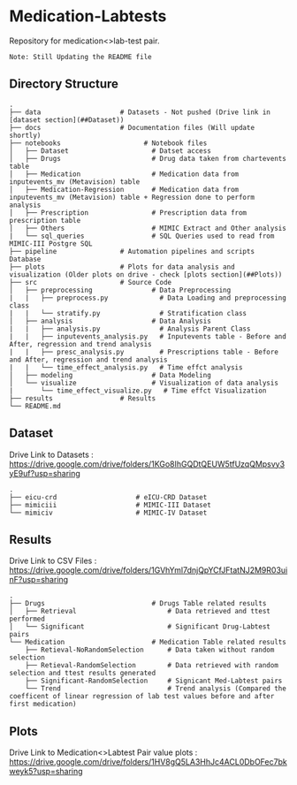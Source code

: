# Medication-Labtests
Repository for medication<>lab-test pair.

`Note: Still Updating the README file`

## Directory Structure

    .
    ├── data                    # Datasets - Not pushed (Drive link in [dataset section](##Dataset))
    ├── docs                    # Documentation files (Will update shortly)
    ├── notebooks                     # Notebook files
    │   ├── Dataset                     # Datset access
    │   ├── Drugs                       # Drug data taken from chartevents table
    │   ├── Medication                  # Medication data from inputevents_mv (Metavision) table
    │   ├── Medication-Regression       # Medication data from inputevents_mv (Metavision) table + Regression done to perform analysis
    │   ├── Prescription                # Prescription data from prescription table
    │   ├── Others                      # MIMIC Extract and Other analysis
    |   └── sql_queries                 # SQL Queries used to read from MIMIC-III Postgre SQL
    ├── pipeline                # Automation pipelines and scripts Database
    ├── plots                   # Plots for data analysis and visualization (Older plots on drive - check [plots section](##Plots))
    ├── src                     # Source Code 
    │   ├── preprocessing               # Data Preprocessing
    |   |   ├── preprocess.py             # Data Loading and preprocessing class
    |   |   └── stratify.py               # Stratification class
    │   ├── analysis                    # Data Analysis
    |   |   ├── analysis.py               # Analysis Parent Class
    |   |   ├── inputevents_analysis.py   # Inputevents table - Before and After, regression and trend analysis
    |   |   ├── presc_analysis.py         # Prescriptions table - Before and After, regression and trend analysis
    |   |   └── time_effect_analysis.py   # Time effct analysis
    │   ├── modeling                    # Data Modeling
    │   └── visualize                   # Visualization of data analysis
    |       └── time_effect_visualize.py   # Time effct Visualization
    ├── results                 # Results 
    └── README.md

## Dataset
Drive Link to Datasets : https://drive.google.com/drive/folders/1KGo8IhGQDtQEUW5tfUzqQMpsvy3yE9uf?usp=sharing

    .
    ├── eicu-crd                    # eICU-CRD Dataset
    ├── mimiciii                    # MIMIC-III Dataset
    └── mimiciv                     # MIMIC-IV Dataset
    

## Results
Drive Link to CSV Files : https://drive.google.com/drive/folders/1GVhYml7dnjQpYCfJFtatNJ2M9R03uinF?usp=sharing

    .
    ├── Drugs                           # Drugs Table related results 
    │   ├── Retrieval                       # Data retrieved and ttest performed                 
    │   └── Significant                     # Significant Drug-Labtest pairs      
    └── Medication                      # Medication Table related results 
        ├── Retieval-NoRandomSelection      # Data taken without random selection
        ├── Retieval-RandomSelection        # Data retrieved with random selection and ttest results generated
        ├── Significant-RandomSelection     # Signicant Med-Labtest pairs
        └── Trend                           # Trend analysis (Compared the coefficent of linear regression of lab test values before and after first medication) 

## Plots
Drive Link to Medication<>Labtest Pair value plots : https://drive.google.com/drive/folders/1HV8gQ5LA3HhJc4ACL0DbOFec7bkweyk5?usp=sharing
